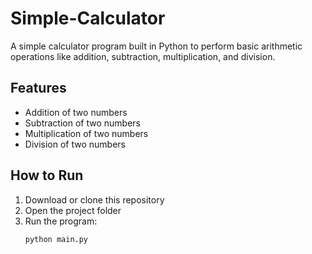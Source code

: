 # Simple-Calculator

A simple calculator program built in Python to perform basic arithmetic operations like addition, subtraction, multiplication, and division.

## Features
- Addition of two numbers  
- Subtraction of two numbers  
- Multiplication of two numbers  
- Division of two numbers  

## How to Run
1. Download or clone this repository  
2. Open the project folder  
3. Run the program:
   ```bash
   python main.py
